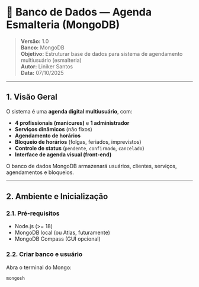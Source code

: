 # 📘 Banco de Dados — Agenda Esmalteria (MongoDB)

> **Versão:** 1.0  
> **Banco:** MongoDB  
> **Objetivo:** Estruturar base de dados para sistema de agendamento multiusuário (esmalteria)  
> **Autor:** Liniker Santos  
> **Data:** 07/10/2025

---

## 1. Visão Geral

O sistema é uma **agenda digital multiusuário**, com:

- **4 profissionais (manicures)** e **1 administrador**
- **Serviços dinâmicos** (não fixos)
- **Agendamento de horários**
- **Bloqueio de horários** (folgas, feriados, imprevistos)
- **Controle de status** (`pendente`, `confirmado`, `cancelado`)
- **Interface de agenda visual (front-end)**

O banco de dados MongoDB armazenará usuários, clientes, serviços, agendamentos e bloqueios.

---

## 2. Ambiente e Inicialização

### 2.1. Pré-requisitos
- Node.js (>= 18)
- MongoDB local (ou Atlas, futuramente)
- MongoDB Compass (GUI opcional)

### 2.2. Criar banco e usuário

Abra o terminal do Mongo:

```bash
mongosh


